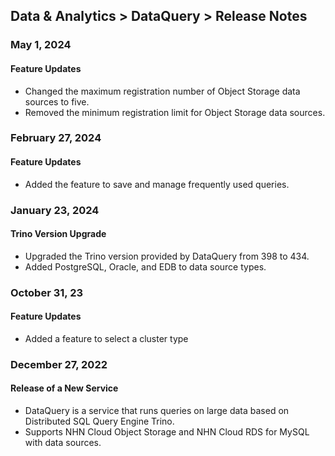 ## Data & Analytics > DataQuery > Release Notes

### May 1, 2024
#### Feature Updates
* Changed the maximum registration number of Object Storage data sources to five.
* Removed the minimum registration limit for Object Storage data sources.

### February 27, 2024
#### Feature Updates
- Added the feature to save and manage frequently used queries.

### January 23, 2024   
#### Trino Version Upgrade
* Upgraded the Trino version provided by DataQuery from 398 to 434.
* Added PostgreSQL, Oracle, and EDB to data source types.

### October 31, 23
#### Feature Updates
* Added a feature to select a cluster type

### December 27, 2022

#### Release of a New Service

* DataQuery is a service that runs queries on large data based on Distributed SQL Query Engine Trino.
* Supports NHN Cloud Object Storage and NHN Cloud RDS for MySQL with data sources.
